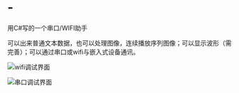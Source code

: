 # -
用C#写的一个串口/WIFI助手		

可以出来普通文本数据，也可以处理图像，连续播放序列图像；可以显示波形（需完善）；可以通过串口或wifi与嵌入式设备通讯。			

![wifi调试界面](https://github.com/weiSupreme/SerialPort-WIFIDebug/blob/master/%E4%B8%8A%E4%BD%8D%E6%9C%BA%E6%88%AA%E5%9B%BE.png)				

![串口调试界面](https://github.com/weiSupreme/SerialPort-WIFIDebug/blob/master/%E4%B8%B2%E5%8F%A3%E7%95%8C%E9%9D%A2.png)
